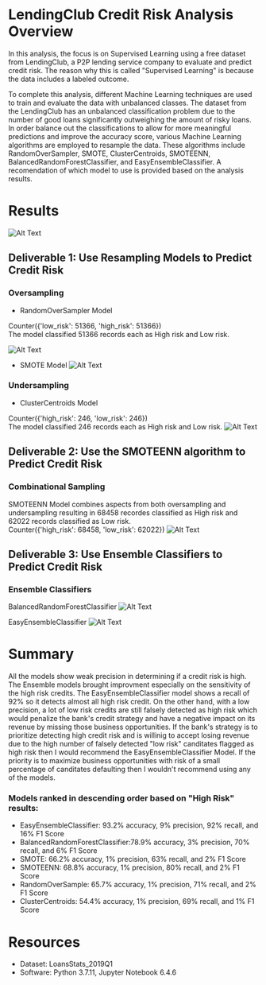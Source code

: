 # LendingClub Credit Risk Analysis Overview

In this analysis, the focus is on Supervised Learning using a free dataset from LendingClub, a P2P lending service company to evaluate and predict credit risk. The reason why this is called "Supervised Learning" is because the data includes a labeled outcome.

To complete this analysis, different Machine Learning techniques are used to train and evaluate the data with unbalanced classes. The dataset from the LendingClub has an unbalanced classification problem due to the number of good loans significantly outweighing the amount of risky loans. In order balance out the classifications to allow for more meaningful predictions and improve the accuracy score, various Machine Learning algorithms are employed to resample the data. These algorithms include RandomOverSampler, SMOTE, ClusterCentroids, SMOTEENN, BalancedRandomForestClassifier, and EasyEnsembleClassifier.  A recomendation of which model to use is provided based on the analysis results.

# Results
![Alt Text](https://github.com/syoder821/Credit_Risk_Analysis/blob/main/Resources/Images/Training_Testing.png)
## Deliverable 1: Use Resampling Models to Predict Credit Risk
### Oversampling
- RandomOverSampler Model
 
Counter({'low_risk': 51366, 'high_risk': 51366})  
The model classified 51366 records each as High risk and Low risk.

![Alt Text](https://github.com/syoder821/Credit_Risk_Analysis/blob/main/Resources/Images/Random_oversampling.png) 
- SMOTE Model
![Alt Text](https://github.com/syoder821/Credit_Risk_Analysis/blob/main/Resources/Images/Smote.png)
### Undersampling
- ClusterCentroids Model

Counter({'high_risk': 246, 'low_risk': 246})  
The model classified 246 records each as High risk and Low risk.
![Alt Text](https://github.com/syoder821/Credit_Risk_Analysis/blob/main/Resources/Images/Clustered_centroids.png)

## Deliverable 2: Use the SMOTEENN algorithm to Predict Credit Risk
### Combinational Sampling
SMOTEENN Model combines aspects from both oversampling and undersampling resulting in 68458 recordes classified as High risk and 62022 records classified as Low risk.   
Counter({'high_risk': 68458, 'low_risk': 62022})
![Alt Text](https://github.com/syoder821/Credit_Risk_Analysis/blob/main/Resources/Images/Smoteen.png)

## Deliverable 3: Use Ensemble Classifiers to Predict Credit Risk
### Ensemble Classifiers
BalancedRandomForestClassifier
![Alt Text](https://github.com/syoder821/Credit_Risk_Analysis/blob/main/Resources/Images/BalancedRandomForestClassifier.png)

EasyEnsembleClassifier
![Alt Text](https://github.com/syoder821/Credit_Risk_Analysis/blob/main/Resources/Images/EasyEnsembleClassifier.png)

# Summary
All the models show weak precision in determining if a credit risk is high.
The Ensemble models brought improvment especially on the sensitivity of the high risk credits.
The EasyEnsembleClassifier model shows a recall of 92% so it detects almost all high risk credit. On the other hand, with a low precision, a lot of low risk credits are still falsely detected as high risk which would penalize the bank's credit strategy and have a negative impact on its revenue by missing those business opportunities.
If the bank's strategy is to prioritize detecting high credit risk and is willinig to accept losing revenue due to the high number of falsely detected "low risk" canditates flagged as high risk then I would recommend the EasyEnsembleClassifier Model.  If the priority is to maximize business opportunities with risk of a small percentage of canditates defaulting then I wouldn't recommend using any of the models.    

### Models ranked in descending order based on "High Risk" results:
- EasyEnsembleClassifier: 93.2% accuracy, 9% precision, 92% recall, and 16% F1 Score 
- BalancedRandomForestClassifier:78.9% accuracy, 3% precision, 70% recall, and 6% F1 Score 
- SMOTE: 66.2% accuracy, 1% precision, 63% recall, and 2% F1 Score
- SMOTEENN: 68.8% accuracy, 1% precision, 80% recall, and 2% F1 Score
- RandomOverSample: 65.7% accuracy, 1% precision, 71% recall, and 2% F1 Score
- ClusterCentroids: 54.4% accuracy, 1% precision, 69% recall, and 1% F1 Score

# Resources
- Dataset: LoansStats_2019Q1
- Software: Python 3.7.11, Jupyter Notebook 6.4.6
